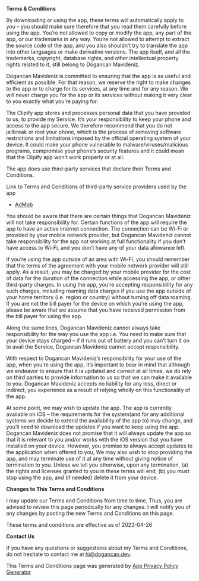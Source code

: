 **Terms & Conditions**

By downloading or using the app, these terms will automatically apply to you – you should make sure therefore that you read them carefully before using the app. You’re not allowed to copy or modify the app, any part of the app, or our trademarks in any way. You’re not allowed to attempt to extract the source code of the app, and you also shouldn’t try to translate the app into other languages or make derivative versions. The app itself, and all the trademarks, copyright, database rights, and other intellectual property rights related to it, still belong to Dogancan Mavideniz.

Dogancan Mavideniz is committed to ensuring that the app is as useful and efficient as possible. For that reason, we reserve the right to make changes to the app or to charge for its services, at any time and for any reason. We will never charge you for the app or its services without making it very clear to you exactly what you’re paying for.

The Clipify app stores and processes personal data that you have provided to us, to provide my Service. It’s your responsibility to keep your phone and access to the app secure. We therefore recommend that you do not jailbreak or root your phone, which is the process of removing software restrictions and limitations imposed by the official operating system of your device. It could make your phone vulnerable to malware/viruses/malicious programs, compromise your phone’s security features and it could mean that the Clipify app won’t work properly or at all.

The app does use third-party services that declare their Terms and Conditions.

Link to Terms and Conditions of third-party service providers used by the app

*   [AdMob](https://developers.google.com/admob/terms)

You should be aware that there are certain things that Dogancan Mavideniz will not take responsibility for. Certain functions of the app will require the app to have an active internet connection. The connection can be Wi-Fi or provided by your mobile network provider, but Dogancan Mavideniz cannot take responsibility for the app not working at full functionality if you don’t have access to Wi-Fi, and you don’t have any of your data allowance left.

If you’re using the app outside of an area with Wi-Fi, you should remember that the terms of the agreement with your mobile network provider will still apply. As a result, you may be charged by your mobile provider for the cost of data for the duration of the connection while accessing the app, or other third-party charges. In using the app, you’re accepting responsibility for any such charges, including roaming data charges if you use the app outside of your home territory (i.e. region or country) without turning off data roaming. If you are not the bill payer for the device on which you’re using the app, please be aware that we assume that you have received permission from the bill payer for using the app.

Along the same lines, Dogancan Mavideniz cannot always take responsibility for the way you use the app i.e. You need to make sure that your device stays charged – if it runs out of battery and you can’t turn it on to avail the Service, Dogancan Mavideniz cannot accept responsibility.

With respect to Dogancan Mavideniz’s responsibility for your use of the app, when you’re using the app, it’s important to bear in mind that although we endeavor to ensure that it is updated and correct at all times, we do rely on third parties to provide information to us so that we can make it available to you. Dogancan Mavideniz accepts no liability for any loss, direct or indirect, you experience as a result of relying wholly on this functionality of the app.

At some point, we may wish to update the app. The app is currently available on iOS – the requirements for the system(and for any additional systems we decide to extend the availability of the app to) may change, and you’ll need to download the updates if you want to keep using the app. Dogancan Mavideniz does not promise that it will always update the app so that it is relevant to you and/or works with the iOS version that you have installed on your device. However, you promise to always accept updates to the application when offered to you, We may also wish to stop providing the app, and may terminate use of it at any time without giving notice of termination to you. Unless we tell you otherwise, upon any termination, (a) the rights and licenses granted to you in these terms will end; (b) you must stop using the app, and (if needed) delete it from your device.

**Changes to This Terms and Conditions**

I may update our Terms and Conditions from time to time. Thus, you are advised to review this page periodically for any changes. I will notify you of any changes by posting the new Terms and Conditions on this page.

These terms and conditions are effective as of 2023-04-26

**Contact Us**

If you have any questions or suggestions about my Terms and Conditions, do not hesitate to contact me at hi@dogancan.dev.

This Terms and Conditions page was generated by [App Privacy Policy Generator](https://app-privacy-policy-generator.nisrulz.com/)
